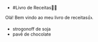 - #Livro de Receitas🧑‍🍳

Olá! Bem vindo ao meu livro de receitas👍.
 - strogonoff de soja
 - pavê de chocolate
